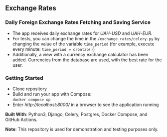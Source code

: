 ## Exchange Rates

### Daily Foreign Exchange Rates Fetching and Saving Service

- The app receives daily exchange rates for *UAH-USD* and *UAH-EUR*. 
- For tests, you can change the time in the `/exchange_rates/celery.py` by changing the value of the variable `time_period`
(for example, execute every minute: `time_period = crontab()`)
- Additionally, a view with a currency exchange calculator has been added.
Currencies from the database are used, with the best rate for the user.

### Getting Started

- Clone repository 
- Build and run your app with Compose:  
  `docker compose up`
- Enter *http://localhost:8000/* in a browser to see the application running

**Built With**: Python3, Django, Celery, Postgres, Docker Compose, and GitHub Actions.

**Note**: This repository is used for demonstration and testing purposes only.
